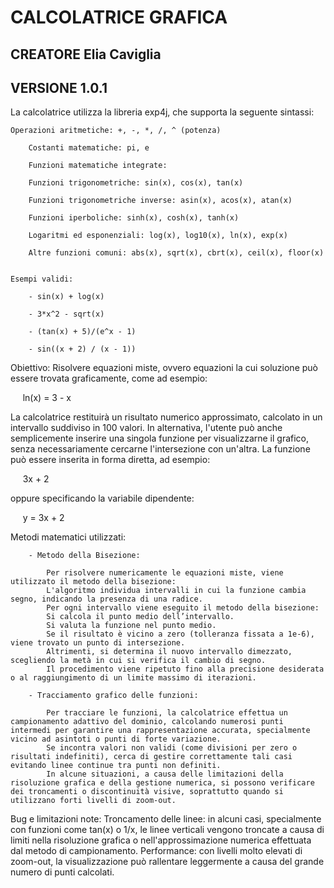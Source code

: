 # CALCOLATRICE GRAFICA

## CREATORE Elia Caviglia
## VERSIONE 1.0.1


La calcolatrice utilizza la libreria exp4j, che supporta la seguente sintassi:

    Operazioni aritmetiche: +, -, *, /, ^ (potenza)

		Costanti matematiche: pi, e

		Funzioni matematiche integrate:

		Funzioni trigonometriche: sin(x), cos(x), tan(x)

		Funzioni trigonometriche inverse: asin(x), acos(x), atan(x)

		Funzioni iperboliche: sinh(x), cosh(x), tanh(x)

		Logaritmi ed esponenziali: log(x), log10(x), ln(x), exp(x)

		Altre funzioni comuni: abs(x), sqrt(x), cbrt(x), ceil(x), floor(x)


	Esempi validi:

		- sin(x) + log(x)

		- 3*x^2 - sqrt(x)

		- (tan(x) + 5)/(e^x - 1)

		- sin((x + 2) / (x - 1))


Obiettivo:
		Risolvere equazioni miste, ovvero equazioni la cui soluzione può essere trovata graficamente, come ad esempio:

        ln(x) = 3 - x

La calcolatrice restituirà un risultato numerico approssimato, calcolato in un intervallo suddiviso in 100 valori.
In alternativa, l'utente può anche semplicemente inserire una singola funzione per visualizzarne il grafico, senza necessariamente cercarne l'intersezione con un'altra.
La funzione può essere inserita in forma diretta, ad esempio:

    			3x + 2

oppure specificando la variabile dipendente:

    			y = 3x + 2
	

Metodi matematici utilizzati:

		- Metodo della Bisezione:

			Per risolvere numericamente le equazioni miste, viene utilizzato il metodo della bisezione:
			L'algoritmo individua intervalli in cui la funzione cambia segno, indicando la presenza di una radice.
			Per ogni intervallo viene eseguito il metodo della bisezione:
			Si calcola il punto medio dell’intervallo.
			Si valuta la funzione nel punto medio.
			Se il risultato è vicino a zero (tolleranza fissata a 1e-6), viene trovato un punto di intersezione.
			Altrimenti, si determina il nuovo intervallo dimezzato, scegliendo la metà in cui si verifica il cambio di segno.
			Il procedimento viene ripetuto fino alla precisione desiderata o al raggiungimento di un limite massimo di iterazioni.

		- Tracciamento grafico delle funzioni:

			Per tracciare le funzioni, la calcolatrice effettua un campionamento adattivo del dominio, calcolando numerosi punti intermedi per garantire una rappresentazione accurata, specialmente vicino ad asintoti o punti di forte variazione.
			Se incontra valori non validi (come divisioni per zero o risultati indefiniti), cerca di gestire correttamente tali casi evitando linee continue tra punti non definiti.
			In alcune situazioni, a causa delle limitazioni della risoluzione grafica e della gestione numerica, si possono verificare dei troncamenti o discontinuità visive, soprattutto quando si utilizzano forti livelli di zoom-out.

Bug e limitazioni note:
		Troncamento delle linee: in alcuni casi, specialmente con funzioni come tan(x) o 1/x, le linee verticali vengono troncate a causa di limiti nella risoluzione grafica o nell'approssimazione numerica effettuata dal metodo di campionamento.
		Performance: con livelli molto elevati di zoom-out, la visualizzazione può rallentare leggermente a causa del grande numero di punti calcolati.
